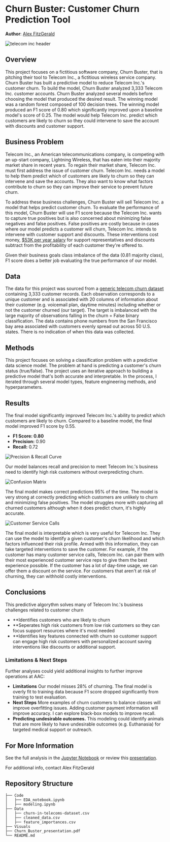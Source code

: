# Churn Buster: Customer Churn Prediction Tool

**Author**: [Alex FitzGerald](https://www.linkedin.com/in/alex-fitzgerald-0734076a/)

![telecom inc header](Visuals/Telecom_inc_header.png)

## Overview

This project focuses on a fictitious software company, Churn Buster, that is pitching their tool to Telecom Inc., a fictitious wireless service company. Churn Buster has built a predictive model to reduce Telecom Inc.'s customer churn. To build the model, Churn Buster analyzed 3,333 Telecom Inc. customer accounts. Churn Buster analyzed several models before choosing the model that produced the desired result. The winning model was a random forest composed of 100 decision trees. The winning model produced an F1 score of 0.80 which significantly improved upon a baseline model's score of 0.25. The model would help Telecom Inc. predict which customers are likely to churn so they could intervene to save the account with discounts and customer support.

## Business Problem

Telecom Inc., an American telecommunications company, is competing with an up-start company, Lightning Wireless, that has eaten into their majority market share in recent years. To regain their market share, Telecom Inc. must first address the issue of customer churn. Telecom Inc. needs a model to help them predict which of customers are likely to churn so they can intervene and save the accounts. They also want to know what factors contribute to churn so they can improve their service to prevent future churn.

To address these business challenges, Churn Buster will sell Telecom Inc. a model that helps predict customer churn. 
To evaluate the performance of this model, Churn Buster will use F1 score because the Telecom Inc. wants to  capture true positives but is also concerned about minimizing false negatives and false positives. False positives are costly because in cases where our model predicts a customer will churn, Telecom Inc. intends to intervene with customer support and discounts. These interventions cost money, [$53K per year salary](https://www.indeed.com/career/customer-service-representative/salaries) for support representatives and discounts subtract from the profitability of each customer they're offered to.

Given their business goals class imbalance of the data (0.81 majority class), F1 score does a better job evaluating the true performance of our model.

## Data

The data for this project was sourced from a [generic telecom churn dataset](https://www.kaggle.com/datasets/becksddf/churn-in-telecoms-dataset) containing 3,333 customer records. Each observation corresponds to a unique customer and is associated with 20 columns of information about their customer (e.g. voicemail plan, daytime minutes) including whether or not the customer churned (our target). The target is imbalanced with the large majority of observations falling in the churn = False binary classification. The data contains phone numbers from the San Francisco bay area associated with customers evenly spread out across 50 U.S. states. There is no indication of when this data was collected.

## Methods
This project focuses on solving a classification problem with a predictive data science model. The problem at hand is predicting a customer's churn status (true/false). The project uses an iterative approach to building a predictive model that's both accurate and interpretable. In the process, I iterated through several model types, feature engineering methods, and hyperparameters.

## Results
The final model significantly improved Telecom Inc.'s ability to predict which customers are likely to churn. Compared to a baseline model, the final model improved F1 score by 0.55. 
- **F1 Score: 0.80**
- **Precision:** 0.90
- **Recall:** 0.72

![Precision & Recall Curve](Visuals/Final_Model_Precision_Recall.png)

Our model balances recall and precision to meet Telecom Inc.'s business need to identify high risk customers without overpredicting churn.

![Confusion Matrix](Visuals/rf_confusion_matrix.png)

The final model makes correct predictions 95% of the time. The model is very strong at correctly predicting which customers are unlikely to churn and minimizing false positives. The model struggles more with capturing all churned customers although when it does predict churn, it's highly accurate.

![Customer Service Calls](Visuals/Customer_Service_Calls_Day_Minutes.png)

The final model is interpretable which is very useful for Telecom Inc. They can use the model to identify a given customer's churn likelihood and which factors influenced their risk profile. Armed with this information, they can take targeted interventions to save the customer. For example, if the customer has many customer service calls, Telecom Inc. can pair them with their most experienced customer service reps to give them the best experience possible. If the customer has a lot of day-time usage, we can offer them a discount on the service. For customers that aren't at risk of churning, they can withhold costly interventions.


## Conclusions

This predictive algorythm solves many of Telecom Inc.'s business challenges related to customer churn
- **Identifies customers who are likely to churn
- **Seperates high risk customers from low risk customers so they can focus support resources where it's most needed
- **Identifies key features connected with churn so customer support can engage high risk customers with personalized account saving interventions like discounts or additional support.

### Limitations & Next Steps

Further analyses could yield additional insights to further improve operations at AAC:

- **Limitations** Our model misses 28% of churning. The final model is overly fit to training data because F1 score dropped significantly from training to test evaluation.
- **Next Steps** More examples of churn customers to balance classes will improve overfitting issues. Adding customer payment information will improve accuracy. I can explore black-box models to improve recall.
- **Predicting undesirable outcomes.** This modeling could identify animals that are more likely to have undesirable outcomes (e.g. Euthanasia) for targeted medical support or outreach.
 
## For More Information

See the full analysis in the [Jupyter Notebook](./Code/modeling.ipynb) or review this [presentation](./Churn_Buster_presentation.pdf).

For additional info, contact Alex FitzGerald

## Repository Structure

```
├── Code
│   ├── EDA_notebook.ipynb
│   ├── modeling.ipynb
├── Data
│   ├── churn-in-telecoms-dataset.csv
│   ├── cleaned_data.csv
│   ├── feature_importances.csv
├── Visuals
├── Churn_Buster_presentation.pdf
└── README.md
```
